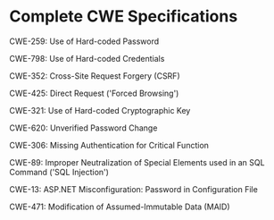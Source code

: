 

# Complete CWE Specifications

CWE-259: Use of Hard-coded Password

CWE-798: Use of Hard-coded Credentials

CWE-352: Cross-Site Request Forgery (CSRF)

CWE-425: Direct Request ('Forced Browsing')

CWE-321: Use of Hard-coded Cryptographic Key

CWE-620: Unverified Password Change

CWE-306: Missing Authentication for Critical Function

CWE-89: Improper Neutralization of Special Elements used in an SQL Command ('SQL Injection')

CWE-13: ASP.NET Misconfiguration: Password in Configuration File

CWE-471: Modification of Assumed-Immutable Data (MAID)